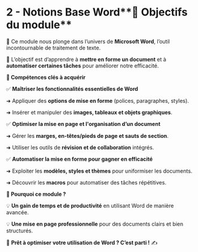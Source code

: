 # 2 - Notions Base Word**📌 Objectifs du module**

🔹 Ce module nous plonge dans l’univers de **Microsoft Word**, l’outil incontournable de traitement de texte.

🔹 L’objectif est d’apprendre à **mettre en forme un document** et à **automatiser certaines tâches** pour améliorer notre efficacité.



**🎯 Compétences clés à acquérir**

✅ **Maîtriser les fonctionnalités essentielles de Word**

➜ Appliquer des **options de mise en forme** (polices, paragraphes, styles).

➜ Insérer et manipuler des **images, tableaux et objets graphiques**.



✅ **Optimiser la mise en page et l'organisation d’un document**

➜ Gérer les **marges, en-têtes/pieds de page et sauts de section**.

➜ Utiliser les outils de **révision et de collaboration** intégrés.



✅ **Automatiser la mise en forme pour gagner en efficacité**

➜ Exploiter les **modèles, styles et thèmes** pour uniformiser les documents.

➜ Découvrir les **macros** pour automatiser des tâches répétitives.



**📌 Pourquoi ce module ?**

💡 **Un gain de temps et de productivité** en utilisant Word de manière avancée.

💡 **Une mise en page professionnelle** pour des documents clairs et bien structurés.



🚀 **Prêt à optimiser votre utilisation de Word ? C’est parti !** ✍️
